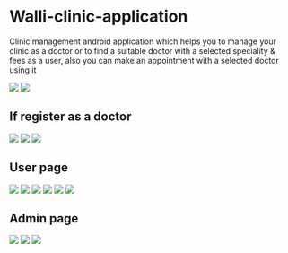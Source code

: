 # Walli-clinic-application
 Clinic management android application which helps you to manage your clinic as a doctor or to find a suitable doctor with a selected speciality & fees as a user, also you can make an appointment with a selected doctor using it

![](screenshot/welcome.png)
![](screenshot/register.png)
## If register as a doctor
![](screenshot/register_doctor.png)
![](screenshot/doctor_pending.png)
![](screenshot/login.png)
## User page
![](screenshot/main_user.png)
![](screenshot/personal_info.png)
![](screenshot/side_menu.png)
![](screenshot/doctors_list.png)
![](screenshot/doctor_info.png)
![](screenshot/appointment.png)
## Admin page
![](screenshot/main_admin.png)
![](screenshot/pending_requests2.png)
![](screenshot/credits.png)
